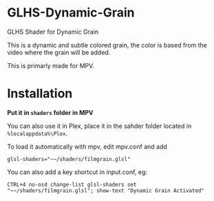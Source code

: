 # GLHS-Dynamic-Grain
GLHS Shader for Dynamic Grain


This is a dynamic and subtle colored grain, the color is based from the video where the grain will be added.

This is primarly made for MPV.

# Installation
**Put it in `shaders` folder in MPV**

You can also use it in Plex, place it in the sahder folder located in `%localappdata%\Plex`.

To load it automatically with mpv, edit mpv.conf and add

`glsl-shaders="~~/shaders/filmgrain.glsl"`

You can also add a key shortcut in input.conf, eg:

`CTRL+4 no-osd change-list glsl-shaders set "~~/shaders/filmgrain.glsl"; show-text "Dynamic Grain Activated"`
